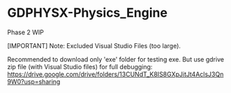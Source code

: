 # GDPHYSX-Physics_Engine
 Phase 2 WIP

[IMPORTANT] Note: Excluded Visual Studio Files (too large). 
 
 Recommended to download only 'exe' folder for testing exe. 
 But use gdrive zip file (with Visual Studio files) for full debugging: https://drive.google.com/drive/folders/13CUNdT_K8IS8GXpJitJt4AclsJ3Qn9W0?usp=sharing
